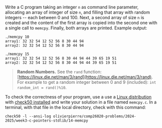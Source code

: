 Write a C program taking an integer `n` as command line parameter, allocating an array of integer of size `n`, and filling that array with random integers -- each between 0 and 100.
Next, a second array of size `n` is created and the content of the first array is copied into the second one with a single call to `memcpy`.
Finally, both arrays are printed.
Example output:

```shell
./memcpy 10
array1: 32 32 54 12 52 56 8 30 44 94
array2: 32 32 54 12 52 56 8 30 44 94

./memcpy 15
array1: 32 32 54 12 52 56 8 30 44 94 44 39 65 19 51
array2: 32 32 54 12 52 56 8 30 44 94 44 39 65 19 51
```

> **Random Numbers.**
> See the `rand` function: [https://linux.die.net/man/3/rand](https://linux.die.net/man/3/rand).
> For example to get a random integer between 0 and 9 (included): `int random_int = rand()%10`.

To check the correctness of your program, use a use a [Linux distribution](https://github.com/olivierpierre/comp26020-devcontainer) with [check50 installed](exercise-set-1.html#installing-check50) and write your solution in a file named `memcpy.c`.
In a terminal, with that file in the local directory, check with this command:

```shell
check50 -l --ansi-log olivierpierre/comp26020-problems/2024-2025/week3-c-pointers-stdlib/14-memcpy
```